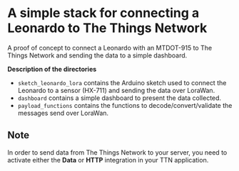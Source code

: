 # A simple stack for connecting a Leonardo to The Things Network

A proof of concept to connect a Leonardo with an MTDOT-915 to The Things Network and sending the data to a simple dashboard.

**Description of the directories**

- `sketch_leonardo_lora` contains the Arduino sketch used to connect the Leonardo to a sensor (HX-711) and sending the data over LoraWan.
- `dashboard` contains a simple dashboard to present the data collected.
- `payload_functions` contains the functions to decode/convert/validate the messages send over LoraWan.

## Note

In order to send data from The Things Network to your server, you need to activate either the **Data** or **HTTP** integration in your TTN application.
